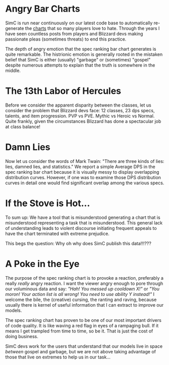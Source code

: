 

# Angry Bar Charts

SimC is run near continuously on our latest code base to automatically re-generate the [charts](http://www.simulationcraft.org) that so many players love to hate.  Through the years I have seen countless posts from players and Blizzard devs making passionate pleas (sometimes threats) to end this practice.

The depth of angry emotion that the spec ranking bar chart generates is quite remarkable.  The histrionic emotion is generally rooted in the mistaken belief that SimC is either (usually) "garbage" or (sometimes) "gospel" despite numerous attempts to explain that the truth is somewhere in the middle.

# The 13th Labor of Hercules

Before we consider the apparent disparity between the classes, let us consider the problem that Blizzard devs face: 12 classes, 23 dps specs, talents, and item progression.  PVP vs PVE. Mythic vs Heroic vs Normal. Quite frankly, given the circumstances Blizzard has done a spectacular job at class balance!

# Damn Lies

Now let us consider the words of Mark Twain: "There are three kinds of lies: lies, damned lies, and statistics."  We report a simple Average DPS in the spec ranking bar chart because it is visually messy to display overlapping distribution curves.  However, if one was to examine those DPS distribution curves in detail one would find significant overlap among the various specs.

# If the Stove is Hot...

To sum up: We have a tool that is misunderstood generating a chart that is misunderstood representing a task that is misunderstood.  This general lack of understanding leads to violent discourse initiating frequent appeals to have the chart terminated with extreme prejudice.

This begs the question: Why oh why does SimC publish this data!!!???

# A Poke in the Eye

The purpose of the spec ranking chart is to provoke a reaction, preferably a really _really_ angry reaction.  I want the viewer angry enough to pore through our voluminous data and say: _"Hah!  You messed up cooldown X!"_ or _"You moron!  Your action list is all wrong!  You need to use ability Y instead!"_  I welcome the bile, the (creative) cursing, the ranting and raving, because usually there is kernel of useful information that I can extract to improve our models.

The spec ranking chart has proven to be one of our most important drivers of code quality.  It is like waving a red flag in eyes of a rampaging bull.  If it means I get trampled from time to time, so be it.  That is just the cost of doing business.

SimC devs work for the users that understand that our models live in space _between_ gospel and garbage, but we are not above taking advantage of those that live on extremes to help us in our task...